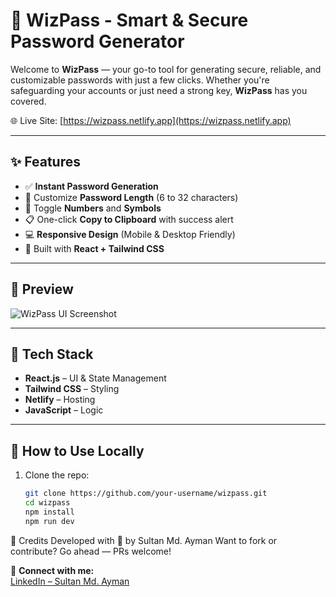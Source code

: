 # 🔐 WizPass - Smart & Secure Password Generator

Welcome to **WizPass** — your go-to tool for generating secure, reliable, and customizable passwords with just a few clicks. Whether you're safeguarding your accounts or just need a strong key, **WizPass** has you covered.

🌐 Live Site: [https://wizpass.netlify.app](https://wizpass.netlify.app)

---

## ✨ Features

- ✅ **Instant Password Generation**
- 🔢 Customize **Password Length** (6 to 32 characters)
- 🔡 Toggle **Numbers** and **Symbols**
- 📋 One-click **Copy to Clipboard** with success alert
- 💻 **Responsive Design** (Mobile & Desktop Friendly)
- 🎨 Built with **React + Tailwind CSS**

---

## 📸 Preview

![WizPass UI Screenshot](![image](https://github.com/user-attachments/assets/81ddb5d9-8f5f-4de0-9afa-96649389cf56)
) 

---

## 🚀 Tech Stack

- **React.js** – UI & State Management  
- **Tailwind CSS** – Styling  
- **Netlify** – Hosting  
- **JavaScript** – Logic 

---

## 🔧 How to Use Locally

1. Clone the repo:
   ```bash
   git clone https://github.com/your-username/wizpass.git
   cd wizpass
   npm install
   npm run dev

📢 Credits
Developed with 💙 by Sultan Md. Ayman
Want to fork or contribute? Go ahead — PRs welcome!

🔗 **Connect with me:**  
[LinkedIn – Sultan Md. Ayman](https://www.linkedin.com/in/sultan-md-ayman)
